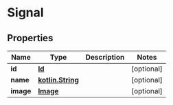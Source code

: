 # Signal

## Properties
Name | Type | Description | Notes
------------ | ------------- | ------------- | -------------
**id** | [**Id**](Id.md) |  |  [optional]
**name** | [**kotlin.String**](.md) |  |  [optional]
**image** | [**Image**](Image.md) |  |  [optional]
